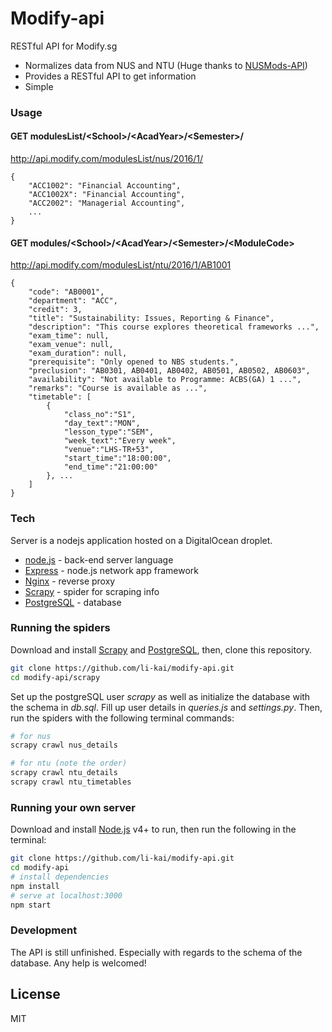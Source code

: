 # Modify-api
RESTful API for Modify.sg

  - Normalizes data from NUS and NTU (Huge thanks to [NUSMods-API])
  - Provides a RESTful API to get information
  - Simple

### Usage
#### GET modulesList/&lt;School&gt;/&lt;AcadYear&gt;/&lt;Semester&gt;/

http://api.modify.com/modulesList/nus/2016/1/

```
{
	"ACC1002": "Financial Accounting",
	"ACC1002X": "Financial Accounting",
	"ACC2002": "Managerial Accounting",
	...
}
```

#### GET modules/&lt;School&gt;/&lt;AcadYear&gt;/&lt;Semester&gt;/&lt;ModuleCode&gt;

http://api.modify.com/modulesList/ntu/2016/1/AB1001

```
{
    "code": "AB0001",
    "department": "ACC",
    "credit": 3,
    "title": "Sustainability: Issues, Reporting & Finance",
    "description": "This course explores theoretical frameworks ...",
    "exam_time": null,
    "exam_venue": null,
    "exam_duration": null,
    "prerequisite": "Only opened to NBS students.",
    "preclusion": "AB0301, AB0401, AB0402, AB0501, AB0502, AB0603",
    "availability": "Not available to Programme: ACBS(GA) 1 ...",
    "remarks": "Course is available as ...",
    "timetable": [
        {
            "class_no":"S1",
            "day_text":"MON",
            "lesson_type":"SEM",
            "week_text":"Every week",
            "venue":"LHS-TR+53",
            "start_time":"18:00:00",
            "end_time":"21:00:00"
        }, ...
    ]
}
```

### Tech
Server is a nodejs application hosted on a DigitalOcean droplet.
* [node.js] - back-end server language
* [Express] - node.js network app framework
* [Nginx] - reverse proxy
* [Scrapy] - spider for scraping info
* [PostgreSQL] - database


### Running the spiders
Download and install [Scrapy](http://doc.scrapy.org/en/latest/intro/install.html) and [PostgreSQL](https://wiki.postgresql.org/wiki/Detailed_installation_guides), then, clone this repository.
```sh
git clone https://github.com/li-kai/modify-api.git
cd modify-api/scrapy
```
Set up the postgreSQL user *scrapy* as well as initialize the database with the schema in *db.sql*. Fill up user details in *queries.js* and *settings.py*. Then, run the spiders with the following terminal commands:
```sh
# for nus
scrapy crawl nus_details

# for ntu (note the order)
scrapy crawl ntu_details
scrapy crawl ntu_timetables
```

### Running your own server
Download and install [Node.js](https://docs.npmjs.com/getting-started/installing-node) v4+ to run, then run the following in the terminal:
```sh
git clone https://github.com/li-kai/modify-api.git
cd modify-api
# install dependencies
npm install
# serve at localhost:3000
npm start
```

### Development
The API is still unfinished. Especially with regards to the schema of the database.
Any help is welcomed!


License
----

MIT


[//]: # (These are reference links used in the body of this note and get stripped out when the markdown processor does its job. There is no need to format nicely because it shouldn't be seen. Thanks SO - http://stackoverflow.com/questions/4823468/store-comments-in-markdown-syntax)


   [NUSMods-API]: <https://github.com/nusmodifications/nusmods-api>
   [node.js]: <http://nodejs.org>
   [Nginx]: <https://www.nginx.com/>
   [Scrapy]: <http://scrapy.org/>
   [PostgreSQL]: <https://www.postgresql.org/>
   [express]: <http://expressjs.com>
